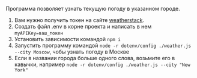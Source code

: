 Программа позволяет узнать текущую погоду в указанном городе.
1) Вам нужно получить токен на сайте [weatherstack](https://weatherstack.com/).
2) Создать файл .env в корне проекта и написать в нем `myAPIKey=ваш_токен`
3) Установить зависимости командой `npm i`
3) Запустить программу командой `node -r dotenv/config ./weather.js --city Moscow`, чобы узнать погоду в Москве
4) Если в названии города больше одного слова, возьмите его в кавычки, например `node -r dotenv/config ./weather.js --city "New York"`
